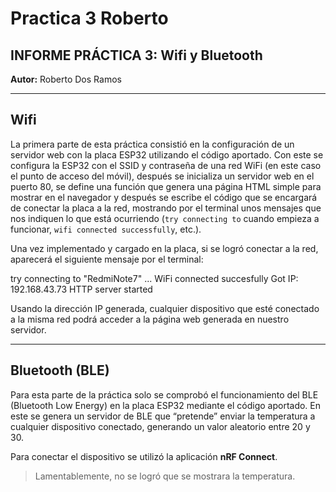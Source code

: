 # Practica 3 Roberto

## INFORME PRÁCTICA 3: Wifi y Bluetooth  
**Autor:** Roberto Dos Ramos  


---

## Wifi

La primera parte de esta práctica consistió en la configuración de un servidor web con la placa ESP32 utilizando el código aportado. Con este se configura la ESP32 con el SSID y contraseña de una red WiFi (en este caso el punto de acceso del móvil), después se inicializa un servidor web en el puerto 80, se define una función que genera una página HTML simple para mostrar en el navegador y después se escribe el código que se encargará de conectar la placa a la red, mostrando por el terminal unos mensajes que nos indiquen lo que está ocurriendo (`try connecting to` cuando empieza a funcionar, `wifi connected successfully`, etc.).

Una vez implementado y cargado en la placa, si se logró conectar a la red, aparecerá el siguiente mensaje por el terminal:

try connecting to 
"RedmiNote7" 
... 
WiFi connected succesfully 
Got IP: 192.168.43.73 
HTTP server started 

Usando la dirección IP generada, cualquier dispositivo que esté conectado a la misma red podrá acceder a la página web generada en nuestro servidor.

---

## Bluetooth (BLE)

Para esta parte de la práctica solo se comprobó el funcionamiento del BLE (Bluetooth Low Energy) en la placa ESP32 mediante el código aportado. En este se genera un servidor de BLE que “pretende” enviar la temperatura a cualquier dispositivo conectado, generando un valor aleatorio entre 20 y 30.

Para conectar el dispositivo se utilizó la aplicación **nRF Connect**.

> Lamentablemente, no se logró que se mostrara la temperatura.


